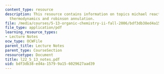 ```yaml
---
content_type: resource
description: This resource contains information on topics michael reaction, mechanism,
  thermodynamics and robinson annulation.
file: /media/courses/5-13-organic-chemistry-ii-fall-2006/bdf3db38ed4a15799a156029627aad39_l22_5_13_notes.pdf
file_type: application/pdf
learning_resource_types:
- Lecture Notes
ocw_type: OCWFile
parent_title: Lecture Notes
parent_type: CourseSection
resourcetype: Document
title: l22_5_13_notes.pdf
uid: bdf3db38-ed4a-1579-9a15-6029627aad39
---
```


